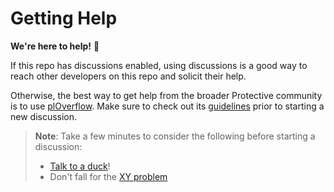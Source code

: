 # Getting Help

**We're here to help!** 🙏

If this repo has discussions enabled, using discussions is a good way to reach other developers on this repo and solicit their help.

Otherwise, the best way to get help from the broader Protective community is to use [plOverflow](https://github.com/orgs/protective-emerging-tech/discussions).  Make sure to check out its [guidelines](https://github.com/protective-emerging-tech/discussions#readme) prior to starting a new discussion.

> **Note**:
> Take a few minutes to consider the following before starting a discussion:
> * [Talk to a duck](https://rubberduckdebugging.com/)!
> * Don't fall for the [XY problem](https://meta.stackexchange.com/questions/66377/what-is-the-xy-problem/66378#66378)
